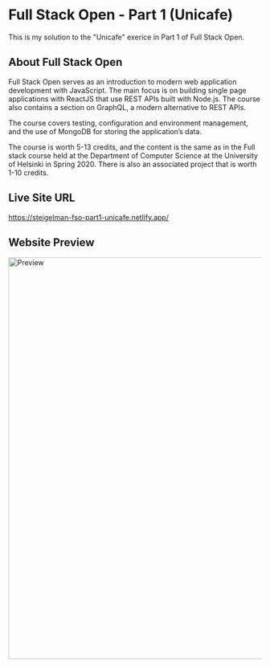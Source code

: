 # Full Stack Open - Part 1 (Unicafe)
This is my solution to the "Unicafe" exerice in Part 1 of Full Stack Open.

## About Full Stack Open
Full Stack Open serves as an introduction to modern web application development with JavaScript. The main focus is on building single page applications with ReactJS that use REST APIs built with Node.js. The course also contains a section on GraphQL, a modern alternative to REST APIs.

The course covers testing, configuration and environment management, and the use of MongoDB for storing the application’s data.

The course is worth 5-13 credits, and the content is the same as in the Full stack course held at the Department of Computer Science at the University of Helsinki in Spring 2020. There is also an associated project that is worth 1-10 credits.

## Live Site URL
https://steigelman-fso-part1-unicafe.netlify.app/

## Website Preview
<img width="800" alt="Preview" src="https://user-images.githubusercontent.com/65603938/159766817-fd1474e9-55fd-4baa-9044-43173e6d8614.png">
